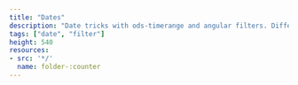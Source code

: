 ```yaml
---
title: "Dates"
description: "Date tricks with ods-timerange and angular filters. Different ways to handle dates with ods date picker"
tags: ["date", "filter"]
height: 540
resources:
- src: '*/'
  name: folder-:counter
---
```

